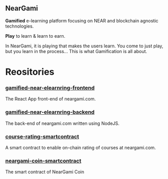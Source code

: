 ## NearGami

**Gamified** e-learning platform focusing on NEAR and blockchain agnostic technologies.

**Play** to learn & learn to earn.

In NearGami, it is playing that makes the users learn. You come to just play, but you learn in the process... This is what Gamification is all about.

# Reositories

### [gamified-near-elearnring-frontend](https://github.com/neargami/gamified-near-elearnring-frontend)

The React App front-end of neargami.com.

### [gamified-near-elearnring-backend](https://github.com/neargami/gamified-near-elearnring-backend)

The back-end of neargami.com written using NodeJS.

### [course-rating-smartcontract](https://github.com/neargami/course-rating-smartcontract)

A smart contract to enable on-chain rating of courses at neargami.com.

### [neargami-coin-smartcontract](https://github.com/neargami/neargami-coin-smartcontract)

The smart contract of NearGami Coin

